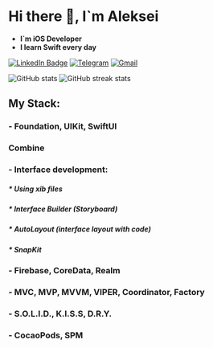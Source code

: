 # Hi there 👋, I`m Aleksei
- **I`m iOS Developer**
- **I learn Swift every day**

[![LinkedIn Badge](https://img.shields.io/badge/LinkedIn-0277B5?style=for-the-badge&logo=linkedin&logoColor=white)](https://linkedin.com/in/lokhin)
[![Telegram](https://img.shields.io/badge/Telegram-2CA5E0?style=for-the-badge&logo=telegram&logoColor=white)](https://t.me/vardant_a)
[![Gmail](https://img.shields.io/badge/email-D14836?style=for-the-badge&logo=gmail&logoColor=white)](mailto:lokhin.a.a@gmail.com)

![GitHub stats](https://github-readme-stats.vercel.app/api?username=vardant-a&show_icons=true&theme=github_dark)
![GitHub streak stats](https://streak-stats.demolab.com/?user=vardant-a&theme=dark)  

## My Stack:

<h3 align="left"> - Foundation, UIKit, SwiftUI </a>
<h3 align="left"> Combine </a>
<h3 align="left"> - Interface development: </a>
<h5 align="left"> * Using xib files </a>
<h5 align="left"> * Interface Builder (Storyboard) </a> 
<h5 align="left"> * AutoLayout (interface layout with code) </a>
<h5 align="left"> * SnapKit </a>
<h3 align="left"> - Firebase, CoreData, Realm </a>
<h3 align="left"> - MVC, MVP, MVVM, VIPER, Coordinator, Factory </a>
<h3 align="left"> - S.O.L.I.D., K.I.S.S, D.R.Y. </a>
<h3 align="left"> - CocaoPods, SPM </a>
